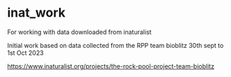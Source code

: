 # inat_work
For working with data downloaded from inaturalist

Initial work based on data collected from the RPP team bioblitz 30th sept to 1st Oct 2023

https://www.inaturalist.org/projects/the-rock-pool-project-team-bioblitz


